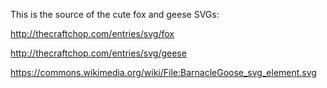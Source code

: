 This is the source of the cute fox and geese SVGs:

http://thecraftchop.com/entries/svg/fox

http://thecraftchop.com/entries/svg/geese

https://commons.wikimedia.org/wiki/File:BarnacleGoose_svg_element.svg

